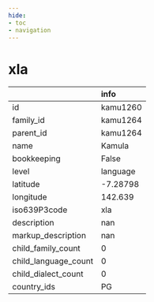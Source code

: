 ```yaml
---
hide:
- toc
- navigation
---
```

# xla
|                      | info     |
|:---------------------|:---------|
| id                   | kamu1260 |
| family_id            | kamu1264 |
| parent_id            | kamu1264 |
| name                 | Kamula   |
| bookkeeping          | False    |
| level                | language |
| latitude             | -7.28798 |
| longitude            | 142.639  |
| iso639P3code         | xla      |
| description          | nan      |
| markup_description   | nan      |
| child_family_count   | 0        |
| child_language_count | 0        |
| child_dialect_count  | 0        |
| country_ids          | PG       |